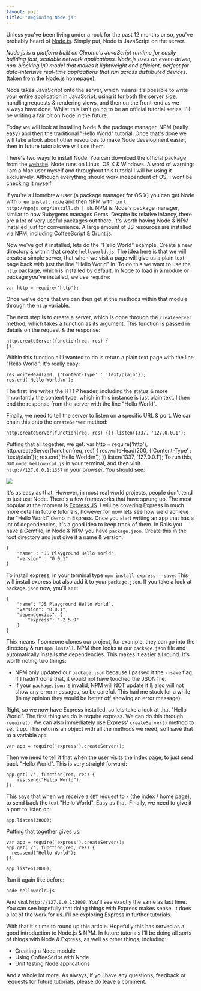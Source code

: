 ```yaml
---
layout: post
title: "Beginning Node.js"
---
```


Unless you've been living under a rock for the past 12 months or so, you've probably heard of [Node.js](http://nodejs.org). Simply put, Node is JavaScript on the server.

_Node.js is a platform built on Chrome's JavaScript runtime for easily building fast, scalable network applications. Node.js uses an event-driven, non-blocking I/O model that makes it lightweight and efficient, perfect for data-intensive real-time applications that run across distributed devices._ (taken from the Node.js homepage).

Node takes JavaScript onto the server, which means it's possible to write your entire application in JavaScript, using it for both the server side, handling requests & rendering views, and then on the front-end as we always have done. Whilst this isn't going to be an official tutorial series, I'll be writing a fair bit on Node in the future.

Today we will look at installing Node & the package manager, NPM (really easy) and then the traditional "Hello World" tutorial. Once that's done we will take a look about other resources to make Node development easier, then in future tutorials we will use them.

There's two ways to install Node. You can download the official package from the [website](http://nodejs.org/). Node runs on Linux, OS X & Windows. A word of warning: I am a Mac user myself and throughout this tutorial I will be using it exclusively. Although everything should work independent of OS, I wont be checking it myself.

If you're a Homebrew user (a package manager for OS X) you can get Node with `brew install node` and then NPM with: `curl http://npmjs.org/install.sh | sh`. NPM is Node's package manager, similar to how Rubygems manages Gems. Despite its relative infancy, there are a lot of very useful packages out there. It's worth having Node & NPM installed just for convenience. A large amount of JS resources are installed via NPM, including CoffeeScript & Grunt.js.

Now we've got it installed, lets do the "Hello World" example. Create a new directory & within that create `helloworld.js`. The idea here is that we will create a simple server, that when we visit a page will give us a plain text page back with just the line "Hello World" in. To do this we want to use the `http` package, which is installed by default. In Node to load in a module or package you've installed, we use `require`:

    var http = require('http');

Once we've done that we can then get at the methods within that module through the `http` variable.

The next step is to create a server, which is done through the `createServer` method, which takes a function as its argument. This function is passed in details on the request & the response:

    http.createServer(function(req, res) {
    });

Within this function all I wanted to do is return a plain text page with the line "Hello World". It's really easy:

    res.writeHead(200, {'Content-Type' : 'text/plain'});
    res.end('Hello World\n');

The first line writes the HTTP header, including the status & more importantly the content type, which in this instance is just plain text. I then end the response from the server with the line "Hello World".

Finally, we need to tell the server to listen on a specific URL & port. We can chain this onto the `createServer` method:

    http.createServer(function(req, res) {}).listen(1337, '127.0.0.1');

Putting that all together, we get:
var http = require('http');
http.createServer(function(req, res) {
res.writeHead(200, {'Content-Type' : 'text/plain'});
res.end('Hello World\n');
}).listen(1337, '127.0.0.1');
To run this, run `node helloworld.js` in your terminal, and then visit `http://127.0.0.1:1337` in your browser. You should see:

![](http://cl.ly/3b2t2r1Z3y3o3W2u0x2O/Screen%20Shot%202012-04-25%20at%2000.03.12.png)

It's as easy as that. However, in most real world projects, people don't tend to just use Node. There's a few frameworks that have sprung up. The most popular at the moment is [Express JS](http://expressjs.com/). I will be covering Express in much more detail in future tutorials, however for now lets see how we'd achieve the "Hello World" demo in Express. Once you start writing an app that has a lot of dependencies, it's a good idea to keep track of them. In Rails you have a Gemfile, in Node & NPM you have `package.json`. Create this in the root directory and just give it a name & version:

    {
    	"name" : "JS Playground Hello World",
    	"version" : "0.0.1"
    }

To install express, in your terminal type `npm install express --save`. This will install express but also add it to your `package.json`. If you take a look at `package.json` now, you'll see:

    {
      	"name": "JS Playground Hello World",
        "version": "0.0.1",
      	"dependencies": {
        	"express": "~2.5.9"
      	}
    }

This means if someone clones our project, for example, they can go into the directory & run `npm install`. NPM then looks at our `package.json` file and automatically installs the dependencies. This makes it easier all round. It's worth noting two things:

* NPM only updated our `package.json` because I passed it the `--save` flag. If I hadn't done that, it would not have touched the JSON file.
* If your `package.json` is invalid, NPM will NOT update it & also will not show any error messages, so be careful. This had me stuck for a while (in my opinion they would be better off showing an error message).

Right, so we now have Express installed, so lets take a look at that "Hello World". The first thing we do is require express. We can do this through `require()`. We can also immediately use Express' `createServer()` method to set it up. This returns an object with all the methods we need, so I save that to a variable `app`:

    var app = require('express').createServer();

Then we need to tell it that when the user visits the index page, to just send back "Hello World". This is very straight forward:

    app.get('/', function(req, res) {
    	res.send("Hello World");
    });

This says that when we receive a `GET` request to `/` (the index / home page), to send back the text "Hello World". Easy as that. Finally, we need to give it a port to listen on:

    app.listen(3000);

Putting that together gives us:

    var app = require('express').createServer();
    app.get('/', function(req, res) {
      res.send("Hello World");
    });

    app.listen(3000);

Run it again like before:

    node helloworld.js

And visit `http://127.0.0.1:3000`. You'll see exactly the same as last time. You can see hopefully that doing things with Express makes sense. It does a lot of the work for us. I'll be exploring Express in further tutorials.

With that it's time to round up this article. Hopefully this has served as a good introduction to Node.js & NPM. In future tutorials I'll be doing all sorts of things with Node & Express, as well as other things, including:

* Creating a Node module
* Using CoffeeScript with Node
* Unit testing Node applications

And a whole lot more. As always, if you have any questions, feedback or requests for future tutorials, please do leave a comment.
